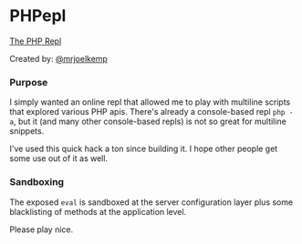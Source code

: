PHPepl
======

[The PHP Repl](http://phpepl.cloudcontrolled.com/)

Created by: [@mrjoelkemp](http://www.twitter.com/mrjoelkemp)

### Purpose

I simply wanted an online repl that allowed me to
play with multiline scripts that explored various PHP apis. There's already a console-based repl `php -a`, but it (and many other console-based repls) is not so great for multiline snippets.

I've used this quick hack a ton since building it. I hope other people get some use out of it as well.

### Sandboxing

The exposed `eval` is sandboxed at the server configuration layer plus some blacklisting of methods at the application level.

Please play nice.
